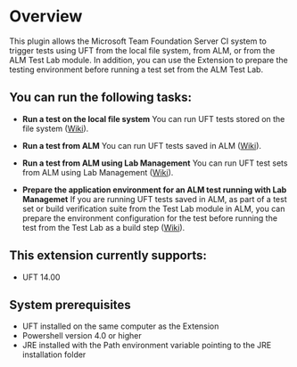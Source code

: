 ﻿# Overview

This plugin allows the Microsoft Team Foundation Server CI system to trigger tests using UFT from the local file system, from ALM, or from the ALM Test Lab module. In addition, you can use the Extension to prepare the testing environment before running a test set from the ALM Test Lab.

## You can run the following tasks:

* **Run a test on the local file system**
You can run UFT tests stored on the file system ([Wiki](https://github.com/hpsa/ADM-TFS-Extension/wiki/Run-UFT-tests-from-the-file-system)).

* **Run a test from ALM**
You can run UFT tests saved in ALM ([Wiki](https://github.com/hpsa/ADM-TFS-Extension/wiki/Run-UFT-tests-from-ALM)).

* **Run a test from ALM using Lab Management**
You can run UFT test sets from ALM using Lab Management ([Wiki](https://github.com/hpsa/ADM-TFS-Extension/wiki/Run-a-UFT-test-from-ALM-using-Lab-Management)).

* **Prepare the application environment for an ALM test running with Lab Managemet**
If you are running UFT tests saved in ALM, as part of a test set or build verification suite from the Test Lab module in ALM, you can prepare the environment configuration for the test before running the test from the Test Lab as a build step ([Wiki](https://github.com/hpsa/ADM-TFS-Extension/wiki/Configure-the-application-environment-for-an-ALM-Test-using-Lab-Management)).

## This extension currently supports:

* UFT 14.00

## System prerequisites

* UFT installed on the same computer as the Extension
* Powershell version 4.0 or higher
* JRE installed with the Path environment variable pointing to the JRE installation folder

